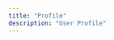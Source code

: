 ```yaml
---
title: "Profile"
description: "User Profile"
---
```


<div>

<MemberIntro />

</div>

<AdminTabs />
